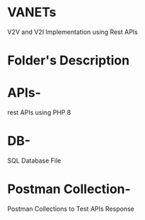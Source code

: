 # VANETs
V2V and V2I Implementation using Rest APIs


# Folder's Description
# APIs-
rest APIs using PHP 8
# DB-
SQL Database File
# Postman Collection-
Postman Collections to Test APIs Response 
